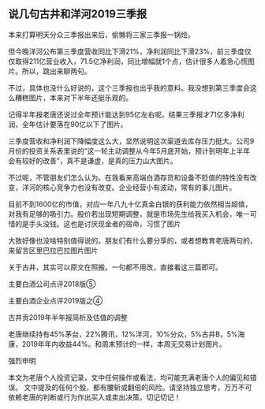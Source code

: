 ## 说几句古井和洋河2019三季报
本来打算明天分众三季报出来后，偷懒将三家三季报一锅烩。



但今晚洋河公布第三季度营收同比下滑21%，净利润同比下滑23%，前三季度仅仅取得211亿营业收入，71.5亿净利润，同比增幅就1个点，估计很多人着急心慌图片。所以，跳出来聊两句。

 

不过，具体也没什么好说的，这个三季报也出乎我的意料。我没想到第三季度会这么糟糕图片，本来对下半年还挺乐观的。



记得半年报老唐还说过全年预计能达到95亿左右呢。结果三季报才71亿多净利润，全年估计要落在90亿以下了图片。

 

三季度营收和净利润下降幅度这么大，显然说明这次渠道去库存压力挺大。公司9月份的投资关系表里说的“这一轮主动调整从今年5月底开始，预计到明年上半年会有较好的改善”，真不是谦虚，是真的压力山大图片。

 

不过呢，不管朋友们怎么认为。在我看来高端白酒存货和设备不贬值的特性没有改变，洋河的核心竞争力也没有改变。企业经营小有波动，常有的事儿图片。



目前不到1600亿的市值，对应一年八九十亿真金白银的获利能力依然相当超值，对我有足够的吸引力。股价若出现短期调整，就是市场先生给我买入机会，唯一可惜的是手头没钱。这也是讨厌现金者的宿命，习惯了图片

 

大致好像也没啥特别值得说的。朋友们有什么要分享的，或者想教育老唐两句的，来留言区里巴拉巴拉图片图片



关于古井，其实可以原文在照搬。一句都不用改，直接看这三篇即可。

主要白酒公司点评2018版⑤

主要白酒企业点评2019版之④

古井贡2019年半年报简析及估值的调整



老唐继续持有45%茅台，22%腾讯，12%洋河，10%分众，5%古井B，5%海康，2019年年内收益44%。和周末预计的一样，本周无交易计划图片。

强烈申明

本文为老唐个人投资记录，文中任何操作或看法，均可能充满老唐个人的偏见和错误。
文中提及的任何个股，都有腰斩或翻倍的风险。请坚持独立思考，万万不可依赖老唐的判断或行为作出买入或卖出决策。切记切记！ 
